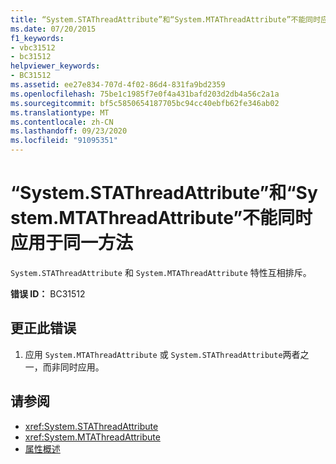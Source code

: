 ```yaml
---
title: “System.STAThreadAttribute”和“System.MTAThreadAttribute”不能同时应用于同一方法
ms.date: 07/20/2015
f1_keywords:
- vbc31512
- bc31512
helpviewer_keywords:
- BC31512
ms.assetid: ee27e834-707d-4f02-86d4-831fa9bd2359
ms.openlocfilehash: 75be1c1985f7e0f4a431bafd203d2db4a56c2a1a
ms.sourcegitcommit: bf5c5850654187705bc94cc40ebfb62fe346ab02
ms.translationtype: MT
ms.contentlocale: zh-CN
ms.lasthandoff: 09/23/2020
ms.locfileid: "91095351"
---
```

# <a name="systemstathreadattribute-and-systemmtathreadattribute-cannot-both-be-applied-to-the-same-method"></a>“System.STAThreadAttribute”和“System.MTAThreadAttribute”不能同时应用于同一方法

`System.STAThreadAttribute` 和 `System.MTAThreadAttribute` 特性互相排斥。  
  
 **错误 ID：** BC31512  
  
## <a name="to-correct-this-error"></a>更正此错误  
  
1. 应用 `System.MTAThreadAttribute` 或 `System.STAThreadAttribute`两者之一，而非同时应用。  
  
## <a name="see-also"></a>请参阅

- <xref:System.STAThreadAttribute>
- <xref:System.MTAThreadAttribute>
- [属性概述](../programming-guide/concepts/attributes/index.md)
